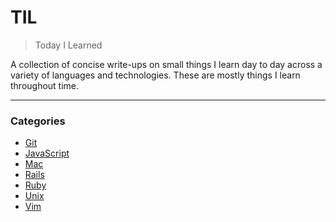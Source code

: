 # TIL

> Today I Learned

A collection of concise write-ups on small things I learn day to day across a
variety of languages and technologies. These are mostly things I learn
throughout time.

---

### Categories

* [Git](#git)
* [JavaScript](#javascript)
* [Mac](#mac)
* [Rails](#rails)
* [Ruby](#ruby)
* [Unix](#unix)
* [Vim](#vim)

